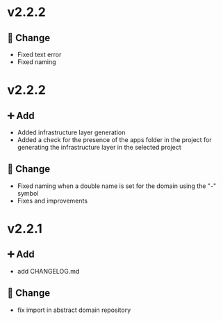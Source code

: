 # v2.2.2
## 🐛 Change
- Fixed text error
- Fixed naming

# v2.2.2
## ➕ Add
- Added infrastructure layer generation
- Added a check for the presence of the apps folder in the project for generating the infrastructure layer in the selected project
## 🐛 Change
- Fixed naming when a double name is set for the domain using the "-" symbol
- Fixes and improvements

# v2.2.1
## ➕ Add
- add CHANGELOG.md
## 🐛 Change
- fix import in abstract domain repository